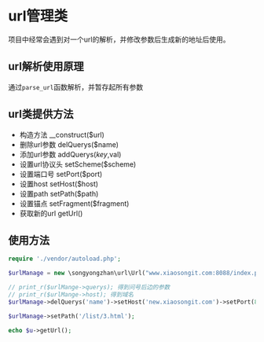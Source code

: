 url管理类
====
项目中经常会遇到对一个url的解析，并修改参数后生成新的地址后使用。

url解析使用原理
--------------------
通过`parse_url`函数解析，并暂存起所有参数


url类提供方法
--------------------
* 构造方法 __construct($url)
* 删除url参数 delQuerys($name)
* 添加url参数 addQuerys($key,$val)
* 设置url协议头 setScheme($scheme)
* 设置端口号 setPort($port)
* 设置host  setHost($host)
* 设置path  setPath($path)
* 设置锚点  setFragment($fragment)
* 获取新的url getUrl()


使用方法
--------------------
```php
require './vendor/autoload.php';

$urlManage = new \songyongzhan\url\Url("www.xiaosongit.com:8088/index.php/user/edit?name=jim&age=11#two");

// print_r($urlMange->querys); 得到问号后边的参数
// print_r($urlMange->host); 得到域名
$urlManage->delQuerys('name')->setHost('new.xiaosongit.com')->setPort(80)->addQuerys('page', 1)->setFragment('one');

$urlManage->setPath('/list/3.html');

echo $u->getUrl();

```




